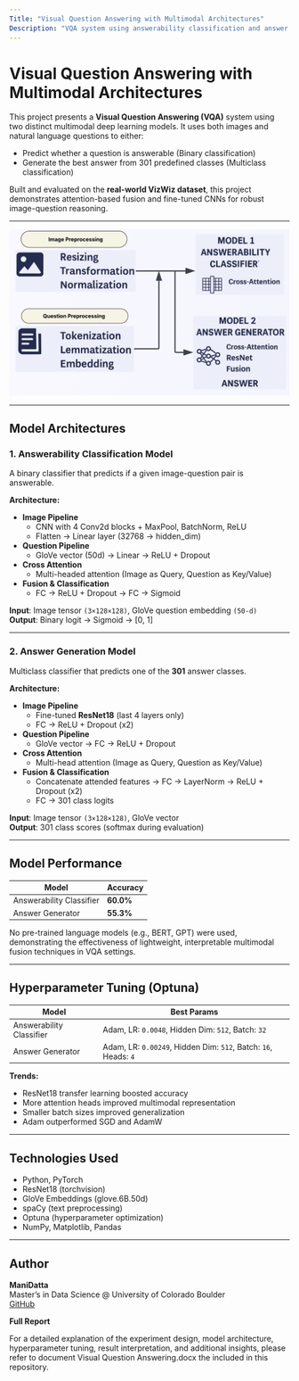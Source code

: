 ```yaml
---
Title: "Visual Question Answering with Multimodal Architectures"
Description: "VQA system using answerability classification and answer generation models on the VizWiz dataset"
---
```


# Visual Question Answering with Multimodal Architectures

This project presents a **Visual Question Answering (VQA)** system using two distinct multimodal deep learning models. It uses both images and natural language questions to either:
- Predict whether a question is answerable (Binary classification)
- Generate the best answer from 301 predefined classes (Multiclass classification)

Built and evaluated on the **real-world VizWiz dataset**, this project demonstrates attention-based fusion and fine-tuned CNNs for robust image-question reasoning.

---
![My Profile](VQA.png)

---

## Model Architectures

### 1. Answerability Classification Model

A binary classifier that predicts if a given image-question pair is answerable.

**Architecture:**

- **Image Pipeline**
  - CNN with 4 Conv2d blocks + MaxPool, BatchNorm, ReLU
  - Flatten → Linear layer (32768 → hidden_dim)
- **Question Pipeline**
  - GloVe vector (50d) → Linear → ReLU + Dropout
- **Cross Attention**
  - Multi-headed attention (Image as Query, Question as Key/Value)
- **Fusion & Classification**
  - FC → ReLU + Dropout → FC → Sigmoid

**Input**: Image tensor `(3×128×128)`, GloVe question embedding `(50-d)`  
**Output**: Binary logit → Sigmoid → [0, 1]

---

### 2. Answer Generation Model

Multiclass classifier that predicts one of the **301** answer classes.

**Architecture:**

- **Image Pipeline**
  - Fine-tuned **ResNet18** (last 4 layers only)
  - FC → ReLU + Dropout (x2)
- **Question Pipeline**
  - GloVe vector → FC → ReLU + Dropout
- **Cross Attention**
  - Multi-head attention (Image as Query, Question as Key/Value)
- **Fusion & Classification**
  - Concatenate attended features → FC → LayerNorm → ReLU + Dropout (x2)
  - FC → 301 class logits

**Input**: Image tensor `(3×128×128)`, GloVe vector  
**Output**: 301 class scores (softmax during evaluation)

---

## Model Performance

| Model                    | Accuracy |
|--------------------------|----------|
| Answerability Classifier | **60.0%** |
| Answer Generator         | **55.3%** |


No pre-trained language models (e.g., BERT, GPT) were used, demonstrating the effectiveness of lightweight, interpretable multimodal fusion techniques in VQA settings.

---

## Hyperparameter Tuning (Optuna)

| Model                    | Best Params |
|--------------------------|-------------|
| Answerability Classifier | Adam, LR: `0.0048`, Hidden Dim: `512`, Batch: `32` |
| Answer Generator         | Adam, LR: `0.00249`, Hidden Dim: `512`, Batch: `16`, Heads: `4` |

**Trends:**
- ResNet18 transfer learning boosted accuracy
- More attention heads improved multimodal representation
- Smaller batch sizes improved generalization
- Adam outperformed SGD and AdamW

---

## Technologies Used

- Python, PyTorch
- ResNet18 (torchvision)
- GloVe Embeddings (glove.6B.50d)
- spaCy (text preprocessing)
- Optuna (hyperparameter optimization)
- NumPy, Matplotlib, Pandas

---

## Author

**ManiDatta**  
Master’s in Data Science @ University of Colorado Boulder  
[GitHub](https://github.com/Manidatta1)


**Full Report**

For a detailed explanation of the experiment design, model architecture, hyperparameter tuning, result interpretation, and additional insights, please refer to document Visual Question Answering.docx the included in this repository.


